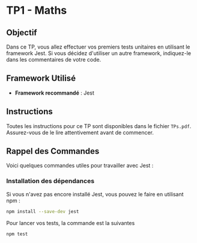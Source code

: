 # TP1 - Maths

## Objectif

Dans ce TP, vous allez effectuer vos premiers tests unitaires en utilisant le framework Jest. Si vous décidez d'utiliser un autre framework, indiquez-le dans les commentaires de votre code.

## Framework Utilisé

- **Framework recommandé** : Jest

## Instructions

Toutes les instructions pour ce TP sont disponibles dans le fichier `TPs.pdf`. Assurez-vous de le lire attentivement avant de commencer.

## Rappel des Commandes

Voici quelques commandes utiles pour travailler avec Jest :

### Installation des dépendances

Si vous n'avez pas encore installé Jest, vous pouvez le faire en utilisant npm :

```bash
npm install --save-dev jest
```


Pour lancer vos tests, la commande est la suivantes 
``` bash 
npm test
```